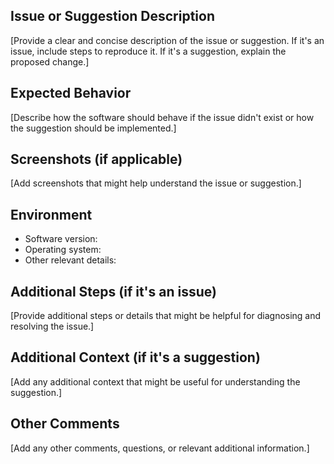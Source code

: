 ## Issue or Suggestion Description

[Provide a clear and concise description of the issue or suggestion. If it's an issue, include steps to reproduce it. If it's a suggestion, explain the proposed change.]

## Expected Behavior

[Describe how the software should behave if the issue didn't exist or how the suggestion should be implemented.]

## Screenshots (if applicable)

[Add screenshots that might help understand the issue or suggestion.]

## Environment

- Software version:
- Operating system:
- Other relevant details:

## Additional Steps (if it's an issue)

[Provide additional steps or details that might be helpful for diagnosing and resolving the issue.]

## Additional Context (if it's a suggestion)

[Add any additional context that might be useful for understanding the suggestion.]

## Other Comments

[Add any other comments, questions, or relevant additional information.]
